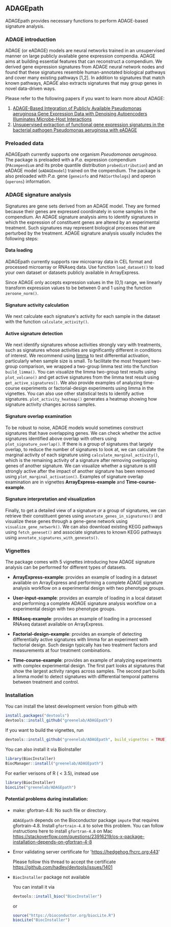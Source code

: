 ## ADAGEpath

ADAGEpath provides necessary functions to perform ADAGE-based signature analysis.

### ADAGE introduction
ADAGE (or eADAGE) models are neural networks trained in an unsupervised manner on
large publicly available gene expression compendia. ADAGE aims at building
essential features that can reconstruct a compendium. We derived gene expression
signatures from ADAGE neural network nodes and found that these signatures
resemble human-annotated biological pathways and cover many existing pathways
[1,2]. In addition to signatures that match known pathways, ADAGE also extracts
signatures that may group genes in novel data-driven ways.

Please refer to the following papers if you want to learn more about ADAGE:
1. [ADAGE-Based Integration of Publicly Available Pseudomonas aeruginosa Gene
Expression Data with Denoising Autoencoders Illuminates Microbe-Host
Interactions](https://doi.org/10.1128/mSystems.00025-15)
2. [Unsupervised extraction of functional gene expression signatures in the
bacterial pathogen Pseudomonas aeruginosa with eADAGE](
https://doi.org/10.1101/078659)

### Preloaded data
ADAGEpath currently supports one organism *Pseudomonas aeruginosa*. The package
is preloaded with a *P.a.* expression compendium (`PAcompendium` and its probe
quantile distribution `probedistribution`) and an eADAGE
model (`eADAGEmodel`) trained on the compendium. The package is also preloaded
with *P.a.* gene (`geneinfo` and `PAO1orthologs`) and operon (`operons`)
information.

### ADAGE signature analysis
Signatures are gene sets derived from an ADAGE model. They are formed because
their genes are expressed coordinately in some samples in the compendium.
An ADAGE signature analysis aims to identify signatures in which the expression
of constituent genes are altered by an experimental treatment. Such signatures
may represent biological processes that are perturbed by the treatment. ADAGE
signature analysis usually includes the following steps:

#### Data loading
ADAGEpath currently supports raw microarray data in CEL format and processed
microarray or RNAseq data. Use function `load_dataset()` to load your own
dataset or datasets publicly available in ArrayExpress.

Since ADAGE only accepts expression values in the (0,1) range, we linearly
transform expression values to be between 0 and 1 using the function
`zeroone_norm()`.

#### Signature activity calculation
We next calculate each signature's activity for each sample in the dataset
with the function `calculate_activity()`.

#### Active signature detection
We next identify signatures whose activities strongly vary with treatments,
such as signatures whose activities are significantly different in conditions
of interest. We recommend using
[limma](https://bioconductor.org/packages/release/bioc/html/limma.html)
to test differential activation, particularly when sample size is small.
To facilitate the most frequent two-group comparison,
we wrapped a two-group limma test into the function `build_limma()`. You can
visualize the limma two-group test results using `plot_volcano()` and get
active signatures from the limma test result using `get_active_signatures()`.
We also provide examples of analyzing time-course experiments or factorial-design
experiments using limma in the vignettes.
You can also use other statistical tests to identify active signatures.
`plot_activity_heatmap()` generates a heatmap showing how signature activity
changes across samples.

#### Signature overlap examination
To be robust to noise, ADAGE models would sometimes construct signatures that
have overlapping genes. We can check whether the active signatures identified above
overlap with others using `plot_signature_overlap()`. If there is a group of
signatures that largely overlap, to reduce the number of signatures to look at,
we can calculate the marginal activity of each signature using
`calculate_marginal_activity()`, which is the remaining
activity of a signature after removing overlapping genes of another signature.
We can visualize whether a signature is still strongly active after the impact
of another signature has been removed using `plot_marginal_activation()`. Examples
of signature overlap examination are in vignettes **ArrayExpress-example** and
**Time-course-example**.

#### Signature interpretation and visualization
Finally, to get a detailed view of a signature or a group of signatures,
we can retrieve their constituent genes using `annotate_genes_in_signatures()`
and visualize these genes through a
gene-gene network using `visualize_gene_network()`. We can also download
existing KEGG pathways using `fetch_geneset()` and associate
signatures to known KEGG pathways using `annotate_signatures_with_genesets()`.

### Vignettes
The package comes with 5 vignettes introducing how ADAGE signature analysis
can be performed for different types of datasets.

- **ArrayExpress-example**: provides an example of loading in a dataset available
on ArrayExpress and performing a complete ADAGE signature analysis workflow on
a experimental design with two phenotype groups.

- **User-input-example**: provides an example of loading in a local dataset
and performing a complete ADAGE signature analysis workflow on
a experimental design with two phenotype groups.

- **RNAseq-example**: provides an example of loading in a processed RNAseq dataset
available on ArrayExpress.

- **Factorial-design-example**: provides an example of detecting differentially
active signatures with limma for an experiment with factorial design. Such
design typically has two treatment factors and measurements at four treatment
combinations.

- **Time-course-example**: provides an example of analyzing experiments with
complex experimental design. The first part looks at signatures that show the
largest activity ranges across samples. The second part builds a limma model to
detect signatures with differential temporal patterns between treatment
and control.


### Installation

You can install the latest development version from github with
``` r
install.packages("devtools")
devtools::install_github("greenelab/ADAGEpath")
```
If you want to build the vignettes, run
``` r
devtools::install_github("greenelab/ADAGEpath", build_vignettes = TRUE)
```
You can also install it via BioInstaller
``` r
library(BiocInstaller)
BiocManager::install("greenelab/ADAGEpath")
```
For earlier verisons of R ( < 3.5), instead use
``` r
library(BiocInstaller)
biocLite("greenelab/ADAGEpath")
```

#### Potential problems during installation:

- make: gfortran-4.8: No such file or directory.

    `ADAGEpath` depends on the Bioconductor package
`impute` that requires gfortrain-4.8. Install `gfortrain-4.8` to solve this problem.
You can follow instructions here to install `gfortran-4.8` on Mac
https://stackoverflow.com/questions/23916219/os-x-package-installation-depends-on-gfortran-4-8

- Error validating server certificate for 'https://hedgehog.fhcrc.org:443'

    Please follow this thread to accept the certificate
https://github.com/hadley/devtools/issues/1401

- `BiocInstaller` package not available

    You can install it via
    ```r
    devtools::install_bioc("BiocInstaller")
    ```
    or
    ```r
    source("https://bioconductor.org/biocLite.R")
    biocLite("BiocInstaller")
    ```
